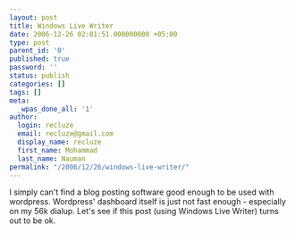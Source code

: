 ```yaml
---
layout: post
title: Windows Live Writer
date: 2006-12-26 02:01:51.000000000 +05:00
type: post
parent_id: '0'
published: true
password: ''
status: publish
categories: []
tags: []
meta:
  _wpas_done_all: '1'
author:
  login: recluze
  email: recluze@gmail.com
  display_name: recluze
  first_name: Mohammad
  last_name: Nauman
permalink: "/2006/12/26/windows-live-writer/"
---
```

I simply can't find a blog posting software good enough to be used with wordpress. Wordpress' dashboard itself is just not fast enough - especially on my 56k dialup. Let's see if this post (using Windows Live Writer) turns out to be ok.

